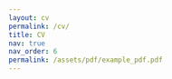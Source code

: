 ```yaml
---
layout: cv
permalink: /cv/
title: CV
nav: true
nav_order: 6
permalink: /assets/pdf/example_pdf.pdf
---
```


